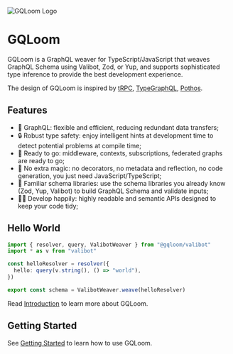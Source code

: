 ![GQLoom Logo](https://github.com/modevol-com/gqloom/blob/main/gqloom.svg?raw=true)

# GQLoom

GQLoom is a GraphQL weaver for TypeScript/JavaScript that weaves GraphQL Schema using Valibot, Zod, or Yup, and supports sophisticated type inference to provide the best development experience.

The design of GQLoom is inspired by [tRPC](https://trpc.io/), [TypeGraphQL](https://typegraphql.com/), [Pothos](https://pothos-graphql.dev/).

## Features

* 🚀 GraphQL: flexible and efficient, reducing redundant data transfers;
* 🔒 Robust type safety: enjoy intelligent hints at development time to detect potential problems at compile time;
* 🔋 Ready to go: middleware, contexts, subscriptions, federated graphs are ready to go;
* 🔮 No extra magic: no decorators, no metadata and reflection, no code generation, you just need JavaScript/TypeScript;
* 🧩 Familiar schema libraries: use the schema libraries you already know (Zod, Yup, Valibot) to build GraphQL Schema and validate inputs;
* 🧑‍💻 Develop happily: highly readable and semantic APIs designed to keep your code tidy;

## Hello World

```ts
import { resolver, query, ValibotWeaver } from "@gqloom/valibot"
import * as v from "valibot"

const helloResolver = resolver({
  hello: query(v.string(), () => "world"),
})

export const schema = ValibotWeaver.weave(helloResolver)
```

Read [Introduction](https://gqloom.dev/guide/introduction.html) to learn more about GQLoom.

## Getting Started

See [Getting Started](https://gqloom.dev/guide/getting-started.html) to learn how to use GQLoom.
